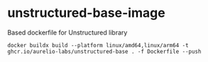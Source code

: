 # unstructured-base-image

Based dockerfile for Unstructured library

```
docker buildx build --platform linux/amd64,linux/arm64 -t ghcr.io/aurelio-labs/unstructured-base . -f Dockerfile --push
```
